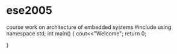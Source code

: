 # ese2005
course work on architecture of embedded systems
#include<iostream>
using namespace std;
int main()
{
  cout<<"Welcome";
  return 0;

}
